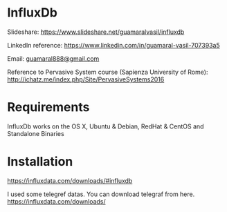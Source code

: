 # InfluxDb

Slideshare: https://www.slideshare.net/guamaralvasil/influxdb

LinkedIn reference: https://www.linkedin.com/in/guamaral-vasil-707393a5

Email: guamaral888@gmail.com

Reference to Pervasive System course (Sapienza University of Rome): http://ichatz.me/index.php/Site/PervasiveSystems2016


# Requirements
  InfluxDb works on the OS X, Ubuntu & Debian, RedHat & CentOS and Standalone Binaries

# Installation
  https://influxdata.com/downloads/#influxdb
  
  I used some telegref datas. You can download telegraf from here.
  https://influxdata.com/downloads/
